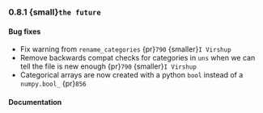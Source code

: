 ### 0.8.1 {small}`the future`

#### Bug fixes

- Fix warning from `rename_categories` {pr}`790` {smaller}`I Virshup`
- Remove backwards compat checks for categories in `uns` when we can tell the file is new enough {pr}`790` {smaller}`I Virshup`
- Categorical arrays are now created with a python `bool` instead of a `numpy.bool_` {pr}`856`

#### Documentation
